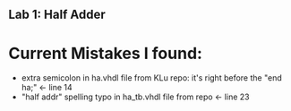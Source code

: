 ## Lab 1: Half Adder

# Current Mistakes I found:
- extra semicolon in ha.vhdl file from KLu repo: it's right before the "end ha;" <- line 14
- "half addr" spelling typo in ha_tb.vhdl file from repo <- line 23
